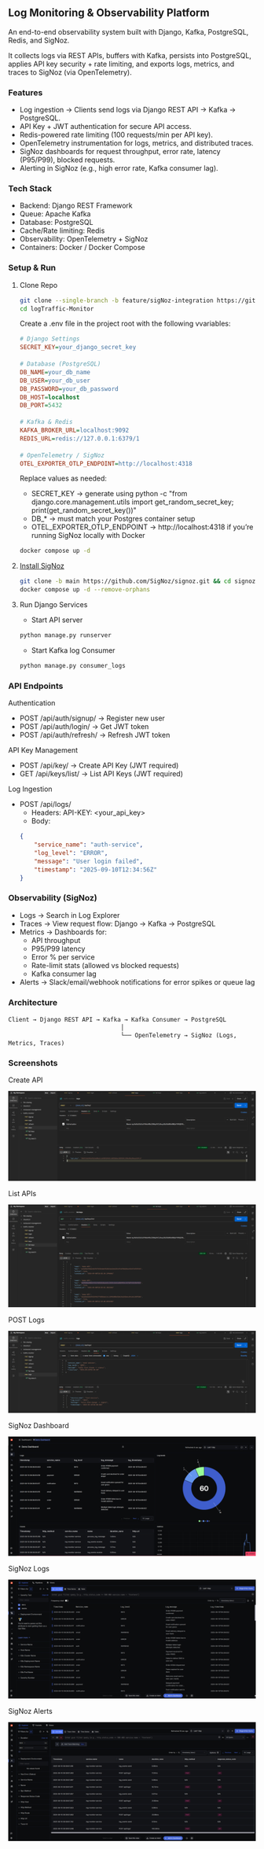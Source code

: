 ## Log Monitoring & Observability Platform

An end-to-end observability system built with Django, Kafka, PostgreSQL, Redis, and SigNoz.

It collects logs via REST APIs, buffers with Kafka, persists into PostgreSQL, applies API key security + rate limiting, and exports logs, metrics, and traces to SigNoz (via OpenTelemetry).

### Features
- Log ingestion → Clients send logs via Django REST API → Kafka → PostgreSQL.
- API Key + JWT authentication for secure API access.
- Redis-powered rate limiting (100 requests/min per API key).
- OpenTelemetry instrumentation for logs, metrics, and distributed traces.
- SigNoz dashboards for request throughput, error rate, latency (P95/P99), blocked requests.
- Alerting in SigNoz (e.g., high error rate, Kafka consumer lag).

### Tech Stack
- Backend: Django REST Framework
- Queue: Apache Kafka
- Database: PostgreSQL
- Cache/Rate limiting: Redis
- Observability: OpenTelemetry + SigNoz
- Containers: Docker / Docker Compose

### Setup & Run

1. Clone Repo

    ``` bash
    git clone --single-branch -b feature/sigNoz-integration https://github.com/0xk4n3ki/logTraffic-Monitor.git
    cd logTraffic-Monitor
    ```

    Create a .env file in the project root with the following vvariables:
    ```ini
    # Django Settings
    SECRET_KEY=your_django_secret_key

    # Database (PostgreSQL)
    DB_NAME=your_db_name
    DB_USER=your_db_user
    DB_PASSWORD=your_db_password
    DB_HOST=localhost
    DB_PORT=5432

    # Kafka & Redis
    KAFKA_BROKER_URL=localhost:9092
    REDIS_URL=redis://127.0.0.1:6379/1

    # OpenTelemetry / SigNoz
    OTEL_EXPORTER_OTLP_ENDPOINT=http://localhost:4318
    ```

    Replace values as needed:
    - SECRET_KEY → generate using python -c "from django.core.management.utils import get_random_secret_key; print(get_random_secret_key())"
    - DB_* → must match your Postgres container setup
    - OTEL_EXPORTER_OTLP_ENDPOINT → http://localhost:4318 if you’re running SigNoz locally with Docker

    ```bash
    docker compose up -d
    ```

2. [Install SigNoz](https://signoz.io/docs/install/docker/)

    ```bash
    git clone -b main https://github.com/SigNoz/signoz.git && cd signoz/deploy/docker
    docker compose up -d --remove-orphans
    ```

3. Run Django Services

    - Start API server
    ```bash
    python manage.py runserver
    ```

    - Start Kafka log Consumer
    ```bash
    python manage.py consumer_logs
    ```

### API Endpoints

Authentication
- POST /api/auth/signup/ → Register new user
- POST /api/auth/login/ → Get JWT token
- POST /api/auth/refresh/ → Refresh JWT token

API Key Management
- POST /api/key/ → Create API Key (JWT required)
- GET /api/keys/list/ → List API Keys (JWT required)

Log Ingestion
- POST /api/logs/
    - Headers: API-KEY: <your_api_key>
    - Body:
    ```json
    {
        "service_name": "auth-service",
        "log_level": "ERROR",
        "message": "User login failed",
        "timestamp": "2025-09-10T12:34:56Z"
    }
    ```

### Observability (SigNoz)
- Logs → Search in Log Explorer
- Traces → View request flow: Django → Kafka → PostgreSQL
- Metrics → Dashboards for:
    - API throughput
    - P95/P99 latency
    - Error % per service
    - Rate-limit stats (allowed vs blocked requests)
    - Kafka consumer lag
- Alerts → Slack/email/webhook notifications for error spikes or queue lag

### Architecture

```
Client → Django REST API → Kafka → Kafka Consumer → PostgreSQL
                                │
                                └── OpenTelemetry → SigNoz (Logs, Metrics, Traces)
```

### Screenshots

Create API

<img src="./images/createAPI.png" alt="create API">

List APIs

<img src="./images/listAPIs.png" alt="list APIs">

POST Logs

<img src="./images/postLogs.png" alt="post logs">

SigNoz Dashboard

<img src="./images/dashboard.png" alt="Dashboard">

SigNoz Logs

<img src="./images/logs.png" alt="logs">

SigNoz Alerts

<img src="./images/traces.png" alt="traces">